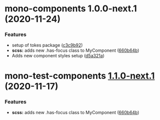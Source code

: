 # mono-components 1.0.0-next.1 (2020-11-24)


### Features

* setup of tokes package ([c3c9b92](https://github.com/richmccartney/mono-test/commit/c3c9b92e01be801df552cfc3da651375e22e7587))
* **scss:** adds new .has-focus class to MyComponent ([660b64b](https://github.com/richmccartney/mono-test/commit/660b64b62780e5b8f1feac6b7ae96838a7f757bc))
* Adds new component styles setup ([d5a321a](https://github.com/richmccartney/mono-test/commit/d5a321aa4ddd3d04e33e0a0526193cfcafb6fb9b))

# mono-test-components [1.1.0-next.1](https://github.com/richmccartney/mono-test/compare/mono-test-components@1.0.0...mono-test-components@1.1.0-next.1) (2020-11-17)


### Features

* **scss:** adds new .has-focus class to MyComponent ([660b64b](https://github.com/richmccartney/mono-test/commit/660b64b62780e5b8f1feac6b7ae96838a7f757bc))
